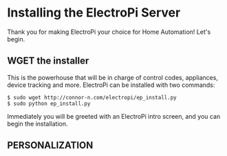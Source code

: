 Installing the ElectroPi Server
===============================

Thank you for making ElectroPi your choice for Home Automation! Let's begin.

WGET the installer
------------------

This is the powerhouse that will be in charge of control codes, appliances, device tracking and more. ElectroPi can be installed with two commands:

```
$ sudo wget http://connor-n.com/electropi/ep_install.py
$ sudo python ep_install.py
```

Immediately you will be greeted with an ElectroPi intro screen, and you can begin the installation.

PERSONALIZATION
---------------
